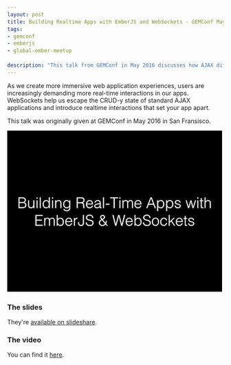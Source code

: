 ```yaml
---
layout: post
title: Building Realtime Apps with EmberJS and WebSockets - GEMConf May Talk
tags:
- gemconf
- emberjs
- global-ember-meetup

description: "This talk from GEMConf in May 2016 discusses how AJAX differs from WebSockets and how the technology can be used to implement rich real-time experiences. It also produces a live demo using EmberJS."
---
```


As we create more immersive web application experiences, users are increasingly
demanding more real-time interactions in our apps. WebSockets help us escape the
CRUD-y state of standard AJAX applications and introduce realtime interactions
that set your app apart.

This talk was originally given at GEMConf in May 2016 in San Fransisco.

<div class="center">
  <a href="http://www.slideshare.net/BenLimmer/building-realtime-apps-with-emberjs-and-websockets" target="_blank" rel="noopener">
	 <img src="/assets/images/posts/2016/05/gemconf.png">
  </a>
</div>

### The slides
They're [available on slideshare](http://www.slideshare.net/BenLimmer/building-realtime-apps-with-emberjs-and-websockets).

### The video
You can find it [here](https://www.embermeetup.com/videos/building-real-time-applications-with-ember-and-websockets).
